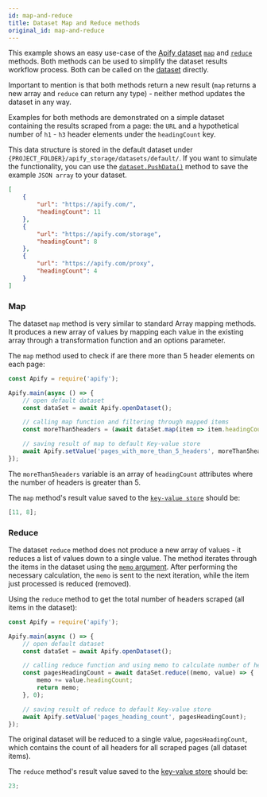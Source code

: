 ```yaml
---
id: map-and-reduce
title: Dataset Map and Reduce methods
original_id: map-and-reduce
---
```


This example shows an easy use-case of the [Apify dataset](https://docs.apify.com/storage/dataset) [`map`](/docs/api/dataset#map) and
[`reduce`](/docs/api/dataset#reduce) methods. Both methods can be used to simplify the dataset results workflow process. Both can be called on the
[dataset](/docs/api/dataset) directly.

Important to mention is that both methods return a new result (`map` returns a new array and `reduce` can return any type) - neither method updates
the dataset in any way.

Examples for both methods are demonstrated on a simple dataset containing the results scraped from a page: the `URL` and a hypothetical number of
`h1` - `h3` header elements under the `headingCount` key.

This data structure is stored in the default dataset under `{PROJECT_FOLDER}/apify_storage/datasets/default/`. If you want to simulate the
functionality, you can use the [`dataset.PushData()`](/docs/api/dataset#pushdata) method to save the example `JSON array` to your dataset.

```json
[
    {
        "url": "https://apify.com/",
        "headingCount": 11
    },
    {
        "url": "https://apify.com/storage",
        "headingCount": 8
    },
    {
        "url": "https://apify.com/proxy",
        "headingCount": 4
    }
]
```

### Map

The dataset `map` method is very similar to standard Array mapping methods. It produces a new array of values by mapping each value in the existing
array through a transformation function and an options parameter.

The `map` method used to check if are there more than 5 header elements on each page:

```javascript
const Apify = require('apify');

Apify.main(async () => {
    // open default dataset
    const dataSet = await Apify.openDataset();

    // calling map function and filtering through mapped items
    const moreThan5headers = (await dataSet.map(item => item.headingCount)).filter(count => count > 5);

    // saving result of map to default Key-value store
    await Apify.setValue('pages_with_more_than_5_headers', moreThan5headers);
});
```

The `moreThan5headers` variable is an array of `headingCount` attributes where the number of headers is greater than 5.

The `map` method's result value saved to the [`key-value store`](/docs/api/key-value-store) should be:

```javascript
[11, 8];
```

### Reduce

The dataset `reduce` method does not produce a new array of values - it reduces a list of values down to a single value. The method iterates through
the items in the dataset using the [`memo` argument](/docs/api/dataset#datasetreduceiteratee-memo-options). After performing the necessary
calculation, the `memo` is sent to the next iteration, while the item just processed is reduced (removed).

Using the `reduce` method to get the total number of headers scraped (all items in the dataset):

```javascript
const Apify = require('apify');

Apify.main(async () => {
    // open default dataset
    const dataSet = await Apify.openDataset();

    // calling reduce function and using memo to calculate number of headers
    const pagesHeadingCount = await dataSet.reduce((memo, value) => {
        memo += value.headingCount;
        return memo;
    }, 0);

    // saving result of reduce to default Key-value store
    await Apify.setValue('pages_heading_count', pagesHeadingCount);
});
```

The original dataset will be reduced to a single value, `pagesHeadingCount`, which contains the count of all headers for all scraped pages (all
dataset items).

The `reduce` method's result value saved to the [key-value store](/docs/api/key-value-store) should be:

```javascript
23;
```
